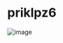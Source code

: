# priklpz6
![image](https://github.com/dan1ilg/priklpz6/assets/145116101/bf916324-ed1d-4ba4-8230-7e1d6ba35753)
